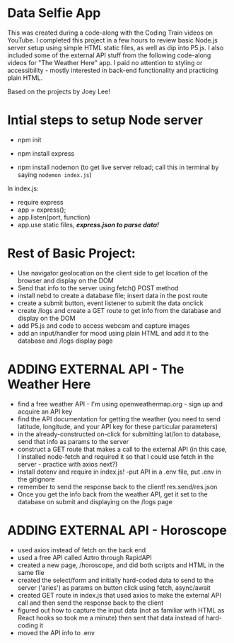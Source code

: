 # Data Selfie App

This was created during a code-along with the Coding Train videos on YouTube. I completed this project in a few hours to review basic Node.js server setup using simple HTML static files, as well as dip into P5.js. I also included some of the external API stuff from the following code-along videos for "The Weather Here" app. I paid no attention to styling or accessibility - mostly interested in back-end functionality and practicing plain HTML.

Based on the projects by Joey Lee!

# Intial steps to setup Node server

- npm init

- npm install express

- npm install nodemon (to get live server reload; call this in terminal by saying `nodemon index.js`)

In index.js:

- require express
- app = express();
- app.listen(port, function)
- app.use static files, **_express.json to parse data!_**

# Rest of Basic Project:

- Use navigator.geolocation on the client side to get location of the browser and display on the DOM
- Send that info to the server using fetch() POST method
- install nebd to create a database file; insert data in the post route
- create a submit button, event listener to submit the data onclick
- create /logs and create a GET route to get info from the database and display on the DOM
- add P5.js and code to access webcam and capture images
- add an input/handler for mood using plain HTML and add it to the database and /logs display page

# ADDING EXTERNAL API - The Weather Here

- find a free weather API - I'm using openweathermap.org - sign up and acquire an API key
- find the API documentation for getting the weather (you need to send latitude, longitude, and your API key for these particular parameters)
- in the already-constructed on-click for submitting lat/lon to database, send that info as params to the server
- construct a GET route that makes a call to the external API (in this case, I installed node-fetch and required it so that I could use fetch in the server - practice with axios next?)
- install dotenv and require in index.js!
  -put API in a .env file, put .env in the gitignore
- remember to send the response back to the client! res.send/res.json
- Once you get the info back from the weather API, get it set to the database on submit and displaying on the /logs page

# ADDING EXTERNAL API - Horoscope

- used axios instead of fetch on the back end
- used a free API called Aztro through RapidAPI
- created a new page, /horoscope, and did both scripts and HTML in the same file
- created the select/form and initially hard-coded data to send to the server ('aries') as params on button click using fetch, async/await
- created GET route in index.js that used axios to make the external API call and then send the response back to the client
- figured out how to capture the input data (not as familiar with HTML as React hooks so took me a minute) then sent that data instead of hard-coding it
- moved the API info to .env
